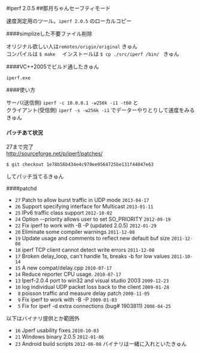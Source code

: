 #iperf 2.0.5
##那月ちゃんセーフティモード

速度測定用のツール。`iperf 2.0.5` のローカルコピー   

####simplizeした不要ファイル削除

オリジナル欲しい人は`remotes/origin/original` きゅん   
コンパイルは `$ make  ` インストールは ` $ cp ./src/iperf /bin/  ` きゅん    

####VC++2005でビルド通したきゅん

    iperf.exe

####使い方

サーバ(送信側) `iperf -c 10.0.0.1 -w256k -i1 -t60`   と  
クライアント(受信側) `iperf -s -w256k -i1` でデーターやりとりして速度をみるきゅん   


#### パッチあて状況

27まで完了  
http://sourceforge.net/p/iperf/patches/  

    $ git checkout 1e78b56b434e4c979ee0564725be131f44047e63   

してパッチ当てるきゅん   

####patchd

* `27` Patch to allow burst traffic in UDP mode                      `2013-04-17`  
* `26` Support specifying interface for Multicast                    `2013-01-11`  
* `25` IPv6 traffic class support                                    `2012-10-02`  
* `24` Option --priority allows user to set SO_PRIORITY              `2012-09-19`  
* `22` Fix iperf to work with -B -P (updated 2.0.5)                  `2012-01-29`  
* `20` Eliminate some compiler warnings                              `2011-12-08`  
* `19` Update usage and comments to reflect new default buf size     `2011-12-08`  
* `18` iperf TCP client cannot detect write errors                   `2011-12-08`  
* `17` Broken delay_loop, can't handle 1s, breaks -b for low values  `2011-10-14`  
* `15` A new compat/​delay.cpp                                       `2010-07-17`  
* `14` Reduce reporter CPU usage.                                    `2010-07-17`  
* `13` Iperf-2.0.4 port to win32 and visual studio 2003              `2009-12-23`  
* `10` log individual UDP packet loss back to the client             `2009-01-28`  
* ` 8` poisson traffic and measure delay patch                       `2008-11-05`  
* ` 9` Fix iperf to work with -B -P                                  `2009-01-03`  
* ` 5` Fix for iperf -d extra connections (bug# 1903811)             `2008-04-25`  

以下はバイナリ提供とか範囲外  
* `16`    Jperf usability fixes                                      `2010-10-03`  
* `21`    Windows binary 2.0.5                                       `2012-01-06`  
* `23`    Android build scripts                                      `2012-06-08`  バイナリは一緒に入れといたきゅん     
 



